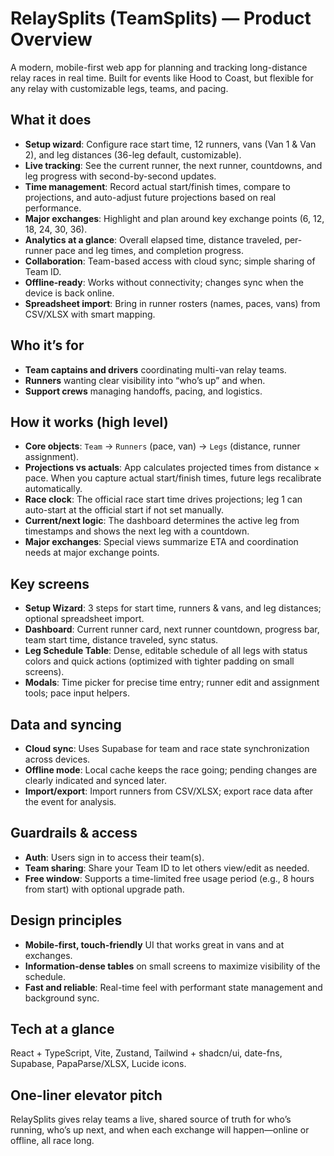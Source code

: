 # RelaySplits (TeamSplits) — Product Overview

A modern, mobile-first web app for planning and tracking long-distance relay races in real time. Built for events like Hood to Coast, but flexible for any relay with customizable legs, teams, and pacing.

## What it does
- **Setup wizard**: Configure race start time, 12 runners, vans (Van 1 & Van 2), and leg distances (36-leg default, customizable).
- **Live tracking**: See the current runner, the next runner, countdowns, and leg progress with second-by-second updates.
- **Time management**: Record actual start/finish times, compare to projections, and auto-adjust future projections based on real performance.
- **Major exchanges**: Highlight and plan around key exchange points (6, 12, 18, 24, 30, 36).
- **Analytics at a glance**: Overall elapsed time, distance traveled, per-runner pace and leg times, and completion progress.
- **Collaboration**: Team-based access with cloud sync; simple sharing of Team ID.
- **Offline-ready**: Works without connectivity; changes sync when the device is back online.
- **Spreadsheet import**: Bring in runner rosters (names, paces, vans) from CSV/XLSX with smart mapping.

## Who it’s for
- **Team captains and drivers** coordinating multi-van relay teams.
- **Runners** wanting clear visibility into “who’s up” and when.
- **Support crews** managing handoffs, pacing, and logistics.

## How it works (high level)
- **Core objects**: `Team` → `Runners` (pace, van) → `Legs` (distance, runner assignment).
- **Projections vs actuals**: App calculates projected times from distance × pace. When you capture actual start/finish times, future legs recalibrate automatically.
- **Race clock**: The official race start time drives projections; leg 1 can auto-start at the official start if not set manually.
- **Current/next logic**: The dashboard determines the active leg from timestamps and shows the next leg with a countdown.
- **Major exchanges**: Special views summarize ETA and coordination needs at major exchange points.

## Key screens
- **Setup Wizard**: 3 steps for start time, runners & vans, and leg distances; optional spreadsheet import.
- **Dashboard**: Current runner card, next runner countdown, progress bar, team start time, distance traveled, sync status.
- **Leg Schedule Table**: Dense, editable schedule of all legs with status colors and quick actions (optimized with tighter padding on small screens).
- **Modals**: Time picker for precise time entry; runner edit and assignment tools; pace input helpers.

## Data and syncing
- **Cloud sync**: Uses Supabase for team and race state synchronization across devices.
- **Offline mode**: Local cache keeps the race going; pending changes are clearly indicated and synced later.
- **Import/export**: Import runners from CSV/XLSX; export race data after the event for analysis.

## Guardrails & access
- **Auth**: Users sign in to access their team(s).
- **Team sharing**: Share your Team ID to let others view/edit as needed.
- **Free window**: Supports a time-limited free usage period (e.g., 8 hours from start) with optional upgrade path.

## Design principles
- **Mobile-first, touch-friendly** UI that works great in vans and at exchanges.
- **Information-dense tables** on small screens to maximize visibility of the schedule.
- **Fast and reliable**: Real-time feel with performant state management and background sync.

## Tech at a glance
React + TypeScript, Vite, Zustand, Tailwind + shadcn/ui, date-fns, Supabase, PapaParse/XLSX, Lucide icons.

## One-liner elevator pitch
RelaySplits gives relay teams a live, shared source of truth for who’s running, who’s up next, and when each exchange will happen—online or offline, all race long.
